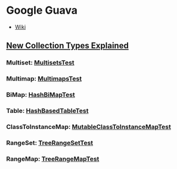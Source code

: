 # Google Guava

* [Wiki](https://github.com/google/guava/wiki)

## [New Collection Types Explained](https://github.com/google/guava/wiki/NewCollectionTypesExplained)

### Multiset: [MultisetsTest](https://github.com/google/guava/blob/master/guava-tests/test/com/google/common/collect/MultisetsTest.java)

### Multimap: [MultimapsTest](https://github.com/google/guava/blob/master/guava-tests/test/com/google/common/collect/MultimapsTest.java)

### BiMap: [HashBiMapTest](https://github.com/google/guava/blob/master/guava-tests/test/com/google/common/collect/HashBiMapTest.java)

### Table: [HashBasedTableTest](https://github.com/google/guava/blob/master/guava-tests/test/com/google/common/collect/HashBasedTableTest.java)

### ClassToInstanceMap: [MutableClassToInstanceMapTest](https://github.com/google/guava/blob/master/guava-tests/test/com/google/common/collect/MutableClassToInstanceMapTest.java)

### RangeSet: [TreeRangeSetTest](https://github.com/google/guava/blob/master/guava-tests/test/com/google/common/collect/TreeRangeSetTest.java)

### RangeMap: [TreeRangeMapTest](https://github.com/google/guava/blob/master/guava-tests/test/com/google/common/collect/TreeRangeMapTest.java)









